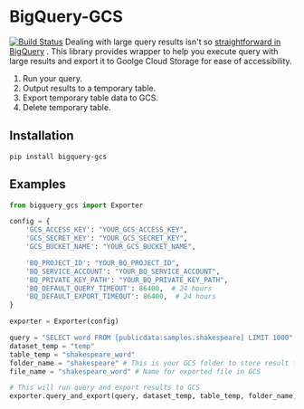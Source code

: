 # BigQuery-GCS
[![Build Status](https://travis-ci.org/pirsquare/BigQuery-GCS.svg?branch=master)](https://travis-ci.org/pirsquare/BigQuery-GCS)
Dealing with large query results isn't so [straightforward in BigQuery](https://cloud.google.com/bigquery/querying-data#largequeryresults) . This library provides wrapper to help you execute query with large results and export it to Goolge Cloud Storage for ease of accessibility.

1. Run your query.
2. Output results to a temporary table.
3. Export temporary table data to GCS.
4. Delete temporary table.

## Installation

    pip install bigquery-gcs

## Examples
```python
from bigquery_gcs import Exporter

config = {
    'GCS_ACCESS_KEY': "YOUR_GCS_ACCESS_KEY",
    'GCS_SECRET_KEY': "YOUR_GCS_SECRET_KEY",
    'GCS_BUCKET_NAME': "YOUR_GCS_BUCKET_NAME",

    'BQ_PROJECT_ID': "YOUR_BQ_PROJECT_ID",
    'BQ_SERVICE_ACCOUNT': "YOUR_BQ_SERVICE_ACCOUNT",
    'BQ_PRIVATE_KEY_PATH': "YOUR_BQ_PRIVATE_KEY_PATH",
    'BQ_DEFAULT_QUERY_TIMEOUT': 86400,  # 24 hours
    'BQ_DEFAULT_EXPORT_TIMEOUT': 86400,  # 24 hours
}

exporter = Exporter(config)

query = "SELECT word FROM [publicdata:samples.shakespeare] LIMIT 1000"
dataset_temp = "temp"
table_temp = "shakespeare_word"
folder_name = "shakespeare" # This is your GCS folder to store result files
file_name = "shakespeare_word" # Name for exported file in GCS

# This will run query and export results to GCS
exporter.query_and_export(query, dataset_temp, table_temp, folder_name, file_name)
```

